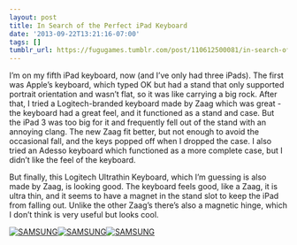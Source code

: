 ```yaml
---
layout: post
title: In Search of the Perfect iPad Keyboard
date: '2013-09-22T13:21:16-07:00'
tags: []
tumblr_url: https://fugugames.tumblr.com/post/110612500081/in-search-of-the-perfect-ipad-keyboard
---
```

I’m on my fifth iPad keyboard, now (and I’ve only had three iPads). The first was Apple’s keyboard, which typed OK but had a stand that only supported portrait orientation and wasn’t flat, so it was like carrying a big rock. After that, I tried a Logitech-branded keyboard made by Zaag which was great - the keyboard had a great feel, and it functioned as a stand and case. But the iPad 3 was too big for it and frequently fell out of the stand with an annoying clang. The new Zaag fit better, but not enough to avoid the occasional fall, and the keys popped off when I dropped the case. I also tried an Adesso keyboard which functioned as a more complete case, but I didn’t like the feel of the keyboard.

But finally, this Logitech Ultrathin Keyboard, which I’m guessing is also made by Zaag, is looking good. The keyboard feels good, like a Zaag, it is ultra thin, and it seems to have a magnet in the stand slot to keep the iPad from falling out. Unlike the other Zaag’s there’s also a magnetic hinge, which I don’t think is very useful but looks cool.

[![SAMSUNG](http://itshardtofondlepenguins.com/wp-content/uploads/2013/09/2013-09-22-09.35.02.jpg)](http://itshardtofondlepenguins.com/wp-content/uploads/2013/09/2013-09-22-09.35.02.jpg)[![SAMSUNG](http://itshardtofondlepenguins.com/wp-content/uploads/2013/09/2013-09-22-09.35.31.jpg)](http://itshardtofondlepenguins.com/wp-content/uploads/2013/09/2013-09-22-09.35.31.jpg)[![SAMSUNG](http://itshardtofondlepenguins.com/wp-content/uploads/2013/09/2013-09-22-09.35.43.jpg)](http://itshardtofondlepenguins.com/wp-content/uploads/2013/09/2013-09-22-09.35.43.jpg)

